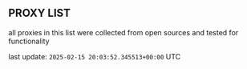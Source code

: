 ## PROXY LIST

all proxies in this list were collected from open sources and tested for functionality

last update: `2025-02-15 20:03:52.345513+00:00` UTC